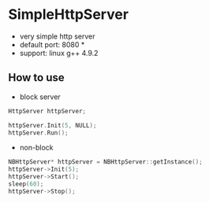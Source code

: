 # SimpleHttpServer
* very simple http server
* default port: 8080
    *
* support: linux g++ 4.9.2

## How to use
* block server
```c++
HttpServer httpServer;

httpServer.Init(5, NULL);
httpServer.Run();
```

* non-block
```c++
NBHttpServer* httpServer = NBHttpServer::getInstance();
httpServer->Init(5);
httpServer->Start();
sleep(60);
httpServer->Stop();
```